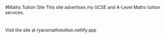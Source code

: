 #Maths Tuition Site
This site advertises my GCSE and A-Level Maths tuition services.
#
Visit the site at ryansmathstuition.netlify.app

